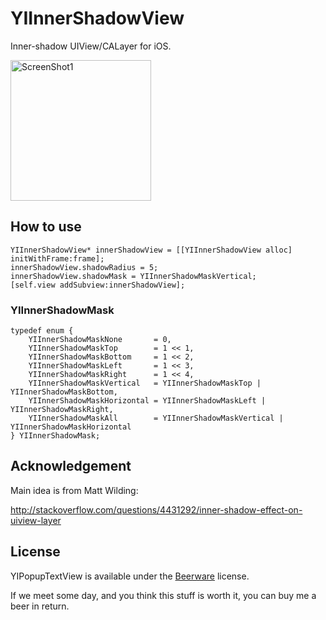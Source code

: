 # YIInnerShadowView

Inner-shadow UIView/CALayer for iOS.

<img src="https://raw.github.com/inamiy/YIInnerShadowView/master/Screenshots/screenshot.jpg" alt="ScreenShot1" width="225px" style="width:225px;" />

## How to use

```
YIInnerShadowView* innerShadowView = [[YIInnerShadowView alloc] initWithFrame:frame];
innerShadowView.shadowRadius = 5;
innerShadowView.shadowMask = YIInnerShadowMaskVertical;
[self.view addSubview:innerShadowView];
```

### YIInnerShadowMask

```
typedef enum {
    YIInnerShadowMaskNone       = 0,
    YIInnerShadowMaskTop        = 1 << 1,
    YIInnerShadowMaskBottom     = 1 << 2,
    YIInnerShadowMaskLeft       = 1 << 3,
    YIInnerShadowMaskRight      = 1 << 4,
    YIInnerShadowMaskVertical   = YIInnerShadowMaskTop | YIInnerShadowMaskBottom,
    YIInnerShadowMaskHorizontal = YIInnerShadowMaskLeft | YIInnerShadowMaskRight,
    YIInnerShadowMaskAll        = YIInnerShadowMaskVertical | YIInnerShadowMaskHorizontal
} YIInnerShadowMask;

```

## Acknowledgement

Main idea is from Matt Wilding:

<http://stackoverflow.com/questions/4431292/inner-shadow-effect-on-uiview-layer>


## License

YIPopupTextView is available under the [Beerware](http://en.wikipedia.org/wiki/Beerware) license.

If we meet some day, and you think this stuff is worth it, you can buy me a beer in return.